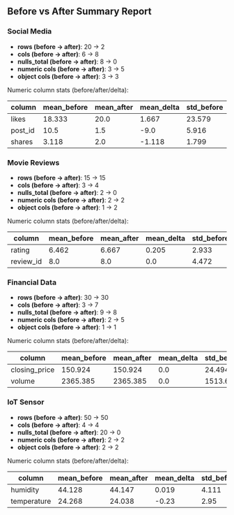 ## Before vs After Summary Report

### Social Media

- **rows (before → after)**: 20 → 2
- **cols (before → after)**: 6 → 8
- **nulls_total (before → after)**: 8 → 0
- **numeric cols (before → after)**: 3 → 5
- **object cols (before → after)**: 3 → 3

Numeric column stats (before/after/delta):

| column | mean_before | mean_after | mean_delta | std_before | std_after | std_delta | min_before | min_after | min_delta | max_before | max_after | max_delta |
| --- | --- | --- | --- | --- | --- | --- | --- | --- | --- | --- | --- | --- |
| likes | 18.333 | 20.0 | 1.667 | 23.579 | 0.0 | -23.579 | 5.0 | 20.0 | 15.0 | 100.0 | 20.0 | -80.0 |
| post_id | 10.5 | 1.5 | -9.0 | 5.916 | 0.707 | -5.209 | 1.0 | 1.0 | 0.0 | 20.0 | 2.0 | -18.0 |
| shares | 3.118 | 2.0 | -1.118 | 1.799 | 1.414 | -0.385 | 1.0 | 1.0 | 0.0 | 5.0 | 3.0 | -2.0 |

### Movie Reviews

- **rows (before → after)**: 15 → 15
- **cols (before → after)**: 3 → 4
- **nulls_total (before → after)**: 2 → 0
- **numeric cols (before → after)**: 2 → 2
- **object cols (before → after)**: 1 → 2

Numeric column stats (before/after/delta):

| column | mean_before | mean_after | mean_delta | std_before | std_after | std_delta | min_before | min_after | min_delta | max_before | max_after | max_delta |
| --- | --- | --- | --- | --- | --- | --- | --- | --- | --- | --- | --- | --- |
| rating | 6.462 | 6.667 | 0.205 | 2.933 | 2.769 | -0.164 | 2.0 | 2.0 | 0.0 | 10.0 | 10.0 | 0.0 |
| review_id | 8.0 | 8.0 | 0.0 | 4.472 | 4.472 | 0.0 | 1.0 | 1.0 | 0.0 | 15.0 | 15.0 | 0.0 |

### Financial Data

- **rows (before → after)**: 30 → 30
- **cols (before → after)**: 3 → 7
- **nulls_total (before → after)**: 9 → 8
- **numeric cols (before → after)**: 2 → 5
- **object cols (before → after)**: 1 → 1

Numeric column stats (before/after/delta):

| column | mean_before | mean_after | mean_delta | std_before | std_after | std_delta | min_before | min_after | min_delta | max_before | max_after | max_delta |
| --- | --- | --- | --- | --- | --- | --- | --- | --- | --- | --- | --- | --- |
| closing_price | 150.924 | 150.924 | 0.0 | 24.494 | 22.282 | -2.212 | 101.11 | 101.11 | 0.0 | 193.82 | 193.82 | 0.0 |
| volume | 2365.385 | 2365.385 | 0.0 | 1513.656 | 1405.394 | -108.262 | 1000.0 | 1000.0 | 0.0 | 5000.0 | 5000.0 | 0.0 |

### IoT Sensor

- **rows (before → after)**: 50 → 50
- **cols (before → after)**: 4 → 4
- **nulls_total (before → after)**: 20 → 0
- **numeric cols (before → after)**: 2 → 2
- **object cols (before → after)**: 2 → 2

Numeric column stats (before/after/delta):

| column | mean_before | mean_after | mean_delta | std_before | std_after | std_delta | min_before | min_after | min_delta | max_before | max_after | max_delta |
| --- | --- | --- | --- | --- | --- | --- | --- | --- | --- | --- | --- | --- |
| humidity | 44.128 | 44.147 | 0.019 | 4.111 | 2.179 | -1.932 | 40.0 | 40.0 | 0.0 | 50.0 | 48.4 | -1.6 |
| temperature | 24.268 | 24.038 | -0.23 | 2.95 | 1.2 | -1.75 | 22.0 | 22.0 | 0.0 | 30.0 | 27.0 | -3.0 |
